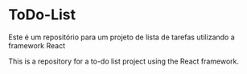 # ToDo-List

Este é um repositório para um projeto de lista de tarefas utilizando a framework React

This is a repository for a to-do list project using the React framework.

